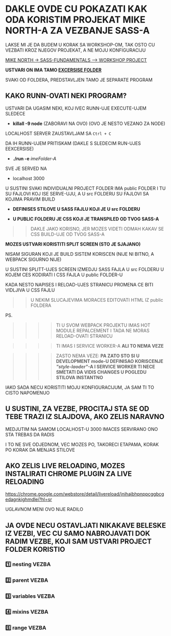 # DAKLE OVDE CU POKAZATI KAK ODA KORISTIM PROJEKAT MIKE NORTH-A ZA VEZBANJE SASS-A

LAKSE MI JE DA BUDEM U KORAK SA WORKSHOP-OM, TAK OSTO CU VEZBATI KROZ NJEGOV PROJEKAT, A NE MOJU KONFIGURACIJU

[MIKE NORTH -> SASS-FUNDAMENTALS --> WORKSHOP PROJECT](https://github.com/mike-works/sass-fundamentals)

**USTVARI ON IMA TAMO [EXCERSISE FOLDER](https://github.com/mike-works/sass-fundamentals/tree/master/exercises)**

SVAKI OD FOLDERA, PREDSTAVLJEN TAMO JE SEPARATE PROGRAM

## KAKO RUNN-OVATI NEKI PROGRAM?

USTVARI DA UGASIM NEKI, KOJ IVEC RUNN-UJE EXECUTE-UJEM SLEDECE

- **killall -9 node** (ZABORAVI NA OVO) (OVO JE NESTO VEZANO ZA NODE)

LOCALHOST SERVER ZAUSTAVLJAM SA `Ctrl + C`

DA IH RUNN-UJEM PRITISKAM (DAKLE S SLEDECIM RUN-UJES EEXCERSISE)

- **./run -e** *imeFolder-A*

SVE JE SERVED NA

- localhost 3000

U SUSTINI SVAKI INDIVIDUALNI PROJECT FOLDER IMA public FOLDER I TU SU FAJLOVI KOJ ISE SERVE-UJU, A U src FOLDERU SU FAJLOVI SA KOJIMA PRAVIM BUILD

- **DEFINISES STILOVE U SASS FAJLU KOJI JE U src FOLDERU**

- **U PUBLIC FOLDERU JE CSS KOJI JE TRANSPILED OD TVOG SASS-A**

>> DAKLE JAKO KORISNO, JER MOZES VIDETI ODMAH KAKAV SE CSS BUILD-UJE OD TVOG SASS-A

**MOZES USTVARI KORISTITI SPLIT SCREEN (STO JE SJAJANO)**

NISAM SIGURAN KOJI JE BUILD SISTEM KORISCEN (NIJE NI BITNO, A WEBPACK SIGURNO NIJE)

U SUSTINI SPLITT-UJES SCREEN IZMEDJU SASS FAJLA U src FOLDERU U KOJEM CES KODIRATI I CSS FAJLA U public FOLDER-U

KADA NESTO NAPISES I RELOAD-UJES STRANICU PROMENA CE BITI VIDLJIVA U CSS FAJLU

>> U NEKIM SLUCAJEVIMA MORACES EDITOVATI HTML IZ public FOLDERA

PS.

>>>> TI U SVOM WEBPACK PROJEKTU IMAS HOT MODULE REPALCEMENT I TADA NE MORAS RELOAD-OVATI STRANICU

>>>> TI IMAS I SERVICE WORKER-A **ALI TO NEMA VEZE**

>>>> ZASTO NEMA VEZE: **PA ZATO STO SI U DEVELOPMENT mode-U DEFINISAO KORISCENJE *"style-laoder"*-A I SERVICE WORKER TI NECE SMETATI DA VIDIS CHANGES U POGLEDU STILOVA INSTANTNO**

IAKO SADA NECU KORISTITI MOJU KONFIGURACIJUM, JA SAM TI TO CISTO NAPOMENUO

## U SUSTINI, ZA VEZBE, PROCITAJ STA SE OD TEBE TRAZI IZ SLAJDOVA, AKO ZELIS NARAVNO

MEDJUTIM NA SAMOM LOCALHOST-U 3000 IMACES SERVIRANO ONO STA TREBAS DA RADIS

I TO NE SVE ODJEDNOM, VEC MOZES PO, TAKORECI ETAPAMA, KORAK PO KORAK DA MENJAS STILOVE

## AKO ZELIS LIVE RELOADING, MOZES INSTALIRATI CHROME PLUGIN ZA LIVE RELOADING

<https://chrome.google.com/webstore/detail/livereload/jnihajbhpnppcggbcgedagnkighmdlei?hl=sr>

UGLAVNOM MENI OVO NIJE RADILO

## JA OVDE NECU OSTAVLJATI NIKAKAVE BELESKE IZ VEZBI, VEC CU SAMO NABROJAVATI DOK RADIM VEZBE, KOJI SAM USTVARI PROJECT FOLDER KORISTIO

### :one: nesting VEZBA

### :two: parent VEZBA

### :three: variables VEZBA

### :four: mixins VEZBA

### :five: range VEZBA
